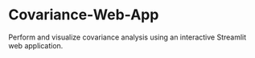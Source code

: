 # Covariance-Web-App
Perform and visualize covariance analysis using an interactive Streamlit web application.
